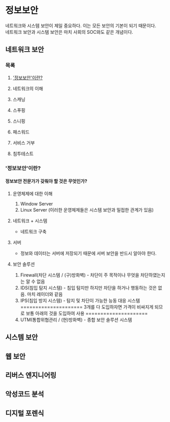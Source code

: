 # 정보보안

네트워크와 시스템 보안이 제일 중요하다. 이는 모든 보안의 기본이 되기 때문이다.<br>
네트워크 보안과 시스템 보안은 마치 사회의 SOC와도 같은 개념이다.


## 네트워크 보안
### 목록
1. ['정보보안'이란?](https://github.com/DevNathan/study_security/edit/main/README.md#%EC%A0%95%EB%B3%B4%EB%B3%B4%EC%95%88%EC%9D%B4%EB%9E%80)
2. 네트워크의 이해

3. 스캐닝
4. 스푸핑
5. 스니핑
6. 패스워드
7. 서비스 거부

8. 침투테스트

### '정보보안'이란?
#### 정보보안 전문가가 갖춰야 할 것은 무엇인가?
1. 운영체제에 대한 이해
     1) Window Server
     2) Linux Server
        (이러한 운영체제들은 시스템 보안과 밀접한 관계가 있음)
  
2. 네트워크 + 시스템
     - 네트워크 구축

3. 서버
     - 정보와 데이터는 서버에 저장되기 때문에 서버 보안을 반드시 알아야 한다.

5. 보안 솔루션
    1) Firewall(차단 시스템 / (구)방화벽) - 차단이 주 목적이나 무엇을 차단하였는지는 알 수 없음
    2) IDS(침입 탐지 시스템) - 침입 탐지만 하지만 차단을 하거나 행동하는 것은 없음. 마치 레이더와 같음
    3) IPS(침입 방지 시스템) - 탐지 및 차단이 가능한 능동 대응 시스템
   ===================== 3개를 다 도입하자면 가격이 비싸지게 되므로 보통 아래의 것을 도입하여 사용 =====================
    4) UTM(통합위협관리 / (현)방화벽) - 종합 보안 솔루션 시스템
   

## 시스템 보안

## 웹 보안

## 리버스 엔지니어링

## 악성코드 분석

## 디지털 포렌식
